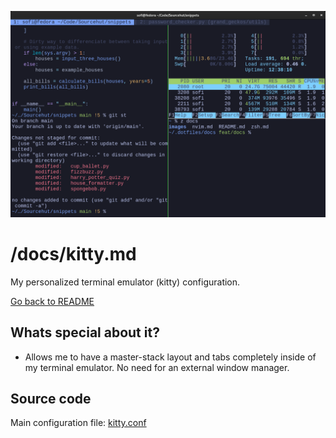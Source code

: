 ![Screenshot of terminal doing various activities](images/kitty.png)

# /docs/kitty.md

My personalized terminal emulator (kitty) configuration.

[Go back to README](../README.md)

## Whats special about it?

- Allows me to have a master-stack layout and tabs completely inside of my terminal emulator. No need for an external window manager.

## Source code

Main configuration file: [kitty.conf](../configs/kitty/.config/kitty/kitty.conf)
